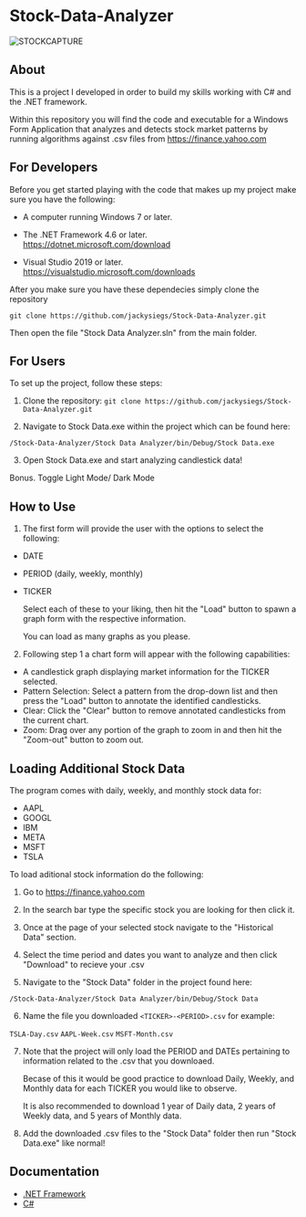 # Stock-Data-Analyzer
![STOCKCAPTURE](https://user-images.githubusercontent.com/46433438/236961861-ef6e0f6c-732a-43c9-9a42-e78d171679f8.PNG)

## About
This is a project I developed in order to build my skills working with C# and the .NET framework. 

Within this repository you will find the code and executable for a Windows Form Application that analyzes and detects stock market patterns by running algorithms against .csv files from https://finance.yahoo.com

## For Developers
Before you get started playing with the code that makes up my project make sure you have the following:

- A computer running Windows 7 or later.

- The .NET Framework 4.6 or later. https://dotnet.microsoft.com/download

- Visual Studio 2019 or later. https://visualstudio.microsoft.com/downloads

After you make sure you have these dependecies simply clone the repository 

`git clone https://github.com/jackysiegs/Stock-Data-Analyzer.git`

Then open the file "Stock Data Analyzer.sln" from the main folder.

## For Users

To set up the project, follow these steps:

1. Clone the repository: `git clone https://github.com/jackysiegs/Stock-Data-Analyzer.git`

2. Navigate to Stock Data.exe within the project which can be found here:

`/Stock-Data-Analyzer/Stock Data Analyzer/bin/Debug/Stock Data.exe`

3. Open Stock Data.exe and start analyzing candlestick data!

Bonus. Toggle Light Mode/ Dark Mode


## How to Use

1. The first form will provide the user with the options to select the following:

- DATE
- PERIOD (daily, weekly, monthly)
- TICKER

  Select each of these to your liking, then hit the "Load" button to spawn a graph form with the respective information.

  You can load as many graphs as you please.

2. Following step 1 a chart form will appear with the following capabilities:

- A candlestick graph displaying market information for the TICKER selected.
- Pattern Selection: Select a pattern from the drop-down list and then press the "Load" button to annotate the identified candlesticks.
- Clear: Click the "Clear" button to remove annotated candlesticks from the current chart.
- Zoom: Drag over any portion of the graph to zoom in and then hit the "Zoom-out" button to zoom out.


## Loading Additional Stock Data

The program comes with daily, weekly, and monthly stock data for:

- AAPL
- GOOGL
- IBM
- META
- MSFT
- TSLA

To load aditional stock information do the following:

1. Go to https://finance.yahoo.com

2. In the search bar type the specific stock you are looking for then click it.

3. Once at the page of your selected stock navigate to the "Historical Data" section.

4. Select the time period and dates you want to analyze and then click "Download" to recieve your .csv

5. Navigate to the "Stock Data" folder in the project found here:

`/Stock-Data-Analyzer/Stock Data Analyzer/bin/Debug/Stock Data`

6. Name the file you downloaded `<TICKER>-<PERIOD>.csv` for example:
  
  `TSLA-Day.csv` `AAPL-Week.csv` `MSFT-Month.csv`
  
7. Note that the project will only load the PERIOD and DATEs pertaining to information related to the .csv that you downloaed.
  
   Becase of this it would be good practice to download Daily, Weekly, and Monthly data for each TICKER you would like to observe.
  
   It is also recommended to download 1 year of Daily data, 2 years of Weekly data, and 5 years of Monthly data.
  
8. Add the downloaded .csv files to the "Stock Data" folder then run "Stock Data.exe" like normal!




## Documentation

- [.NET Framework](https://docs.microsoft.com/en-us/dotnet/framework/)
- [C#](https://docs.microsoft.com/en-us/dotnet/csharp/)
